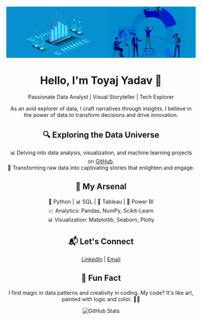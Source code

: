 <!-- Banner -->
<p align="center">
  <img src="https://raw.githubusercontent.com/Toyajkumar/Toyajkumar/main/data-analytics-banner.jpg" alt="Banner" width="800" />
</p>


<!-- Introduction -->
<h1 align="center">Hello, I'm Toyaj Yadav 👋</h1>
<p align="center">Passionate Data Analyst | Visual Storyteller | Tech Explorer</p>

<!-- About Me -->
<p align="center">
  As an avid explorer of data, I craft narratives through insights. I believe in the power of data to transform decisions and drive innovation.
</p>

<!-- My Work -->
<h2 align="center">🔍 Exploring the Data Universe</h2>
<p align="center">
  📊 Delving into data analysis, visualization, and machine learning projects on <a href="https://github.com/Toyajkumar?tab=repositories">GitHub</a>.<br />
  🚀 Transforming raw data into captivating stories that enlighten and engage.
</p>

<!-- Skills -->
<h2 align="center">💼 My Arsenal</h2>
<p align="center">
  🐍 Python | 📊 SQL | 🎨 Tableau | 🔌 Power BI<br />
  📈 Analytics: Pandas, NumPy, Scikit-Learn<br />
  📊 Visualization: Matplotlib, Seaborn, Plotly
</p>

<!-- Let's Connect -->
<h2 align="center">📬 Let's Connect</h2>
<p align="center">
  <a href="https://www.linkedin.com/in/toyajyadav/">LinkedIn</a> | <a href="mailto:trjob955@gmail.com">Email</a>
</p>

<!-- Fun Fact -->
<h2 align="center">🎉 Fun Fact</h2>
<p align="center">
  I find magic in data patterns and creativity in coding. My code? It's like art, painted with logic and color. 🎨✨
</p>

<!-- GitHub Stats -->
<p align="center">
  <img src="https://github-readme-stats.vercel.app/api?username=Toyajkumar&show_icons=true&theme=dracula" alt="GitHub Stats" />
</p>

